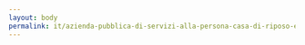 ```yaml
---
layout: body
permalink: it/azienda-pubblica-di-servizi-alla-persona-casa-di-riposo-ed-istituzioni-educative-serristori/
---
```


